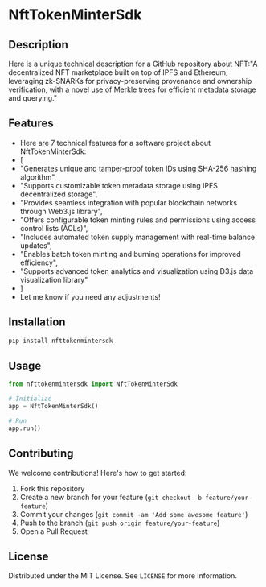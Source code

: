 # NftTokenMinterSdk

## Description

Here is a unique technical description for a GitHub repository about NFT:"A decentralized NFT marketplace built on top of IPFS and Ethereum, leveraging zk-SNARKs for privacy-preserving provenance and ownership verification, with a novel use of Merkle trees for efficient metadata storage and querying."

## Features

- Here are 7 technical features for a software project about NftTokenMinterSdk:
- [
- "Generates unique and tamper-proof token IDs using SHA-256 hashing algorithm",
- "Supports customizable token metadata storage using IPFS decentralized storage",
- "Provides seamless integration with popular blockchain networks through Web3.js library",
- "Offers configurable token minting rules and permissions using access control lists (ACLs)",
- "Includes automated token supply management with real-time balance updates",
- "Enables batch token minting and burning operations for improved efficiency",
- "Supports advanced token analytics and visualization using D3.js data visualization library"
- ]
- Let me know if you need any adjustments!
## Installation

```bash
pip install nfttokenmintersdk
```

## Usage

```python
from nfttokenmintersdk import NftTokenMinterSdk

# Initialize
app = NftTokenMinterSdk()

# Run
app.run()
```

## Contributing

We welcome contributions! Here's how to get started:

1. Fork this repository
2. Create a new branch for your feature (`git checkout -b feature/your-feature`)
3. Commit your changes (`git commit -am 'Add some awesome feature'`)
4. Push to the branch (`git push origin feature/your-feature`)
5. Open a Pull Request

## License

Distributed under the MIT License. See `LICENSE` for more information.
